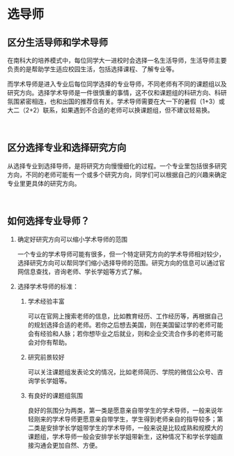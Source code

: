 # 选导师

## 区分生活导师和学术导师
在南科大的培养模式中，每位同学大一进校时会选择一名生活导师，生活导师主要负责的是帮助学生适应校园生活，包括选择课程、了解专业等。

而学术导师是进入专业后每位同学选择的专业导师，不同老师有不同的课题组以及研究方向。选择学术导师是一件很慎重的事情，这不仅和课题组的科研方向、科研氛围紧密相连，也和出国的推荐信有关。学术导师需要在大一下的暑假（1+3）或大二（2+2）联系，如果遇到不合适的老师可以换课题组，但不建议轻易换。

&nbsp;

## 区分选择专业和选择研究方向
从选择专业到选择导师，是将研究方向慢慢细化的过程。一个专业里包括很多研究方向，不同的老师可能有一个或多个研究方向，同学们可以根据自己的兴趣来确定专业里更具体的研究方向。

&nbsp;

## 如何选择专业导师？
1. 确定好研究方向可以缩小学术导师的范围

   一个专业的学术导师可能有很多，但一个特定研究方向的学术导师相对较少，选择研究方向可以帮同学们缩小选择导师的范围。研究方向的信息可以通过官网信息查找，咨询老师、学长学姐等方式了解。
2.	选择学术导师的标准：
    1. 学术经验丰富

       可以在官网上搜索老师的信息，比如教育经历、工作经历等，再根据自己的规划选择合适的老师。若你之后想去美国，则在美国留过学的老师可能会有经验和人脉；若你想毕业之后就业，则和企业交流合作多的老师可能会对你有帮助。
    2. 研究前景较好

       可以关注课题组发表论文的情况，比如老师简历、学院的微信公众号、咨询学长学姐等。
    3. 有良好的课题组氛围

       良好的氛围分为两类，第一类是愿意亲自带学生的学术导师，一般来说年轻刚来的学术导师更愿意亲自带学生，学生得到老师亲自的指导较多；第二类是安排学长学姐带学生的学术导师，一般来说是比较成熟和规模大的课题组，学术导师一般会安排学长学姐带新生，这种情况下和学长学姐直接沟通会更加自然、方便。
